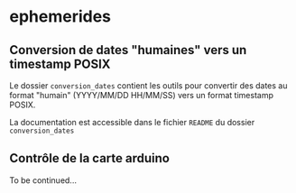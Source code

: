 # ephemerides

## Conversion de dates "humaines" vers un timestamp POSIX

Le dossier `conversion_dates` contient les outils pour convertir des dates au format "humain" (YYYY/MM/DD HH/MM/SS) vers un format timestamp POSIX.

La documentation est accessible dans le fichier `README` du dossier `conversion_dates`

## Contrôle de la carte arduino

To be continued...